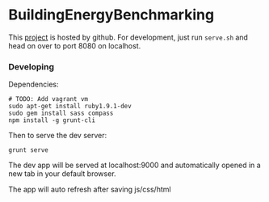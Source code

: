 BuildingEnergyBenchmarking
==========================

This [project](https://azavea.github.io/mos-energy-benchmark/ "Energy Benchmarking") is hosted by github. For development, just run `serve.sh` and head on over to port 8080 on localhost.

### Developing

Dependencies:
```
# TODO: Add vagrant vm
sudo apt-get install ruby1.9.1-dev
sudo gem install sass compass
npm install -g grunt-cli
```

Then to serve the dev server:
```
grunt serve
```

The dev app will be served at localhost:9000 and automatically opened in a new tab in your default browser.

The app will auto refresh after saving js/css/html
